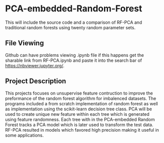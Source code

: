 # PCA-embedded-Random-Forest
This will include the source code and a comparison of RF-PCA and traditional random forests using twenty random parameter sets. 

File Viewing
-----------------------------------------------------------------------------------------------------------------------------------------------------------------------------------
Github can have problems viewing .ipynb file if this happens get the sharable link from RF-PCA.ipynb and paste it into the search bar of
https://nbviewer.jupyter.org/.

Project Description
-----------------------------------------------------------------------------------------------------------------------------------------------------------------------------------
This projects focuses on unsupervise feature contruction to improve the preformance of the random forest algorithm for imbalenced datasets. 
The programs included a from scratch implementation of random forest as well as implementation using the scikit-learn decision tree class. 
PCA will be used to create unique new feature within each tree which is generated using feature randomness. Each tree with in the PCA-embedded
Random Forest tracks a PCA model which is later used to transform the test data. RF-PCA resulted in models which favored high precision
making it useful in some applications. 

